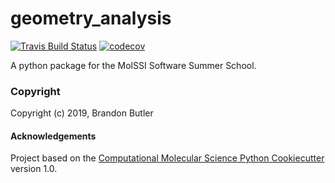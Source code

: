 geometry_analysis
==============================
[//]: # (Badges)
[![Travis Build Status](https://travis-ci.org/REPLACE_WITH_OWNER_ACCOUNT/geometry_analysis.png)](https://travis-ci.org/REPLACE_WITH_OWNER_ACCOUNT/geometry_analysis)
[![codecov](https://codecov.io/gh/REPLACE_WITH_OWNER_ACCOUNT/geometry_analysis/branch/master/graph/badge.svg)](https://codecov.io/gh/REPLACE_WITH_OWNER_ACCOUNT/geometry_analysis/branch/master)

A python package for the MolSSI Software Summer School.

### Copyright

Copyright (c) 2019, Brandon Butler


#### Acknowledgements
 
Project based on the 
[Computational Molecular Science Python Cookiecutter](https://github.com/molssi/cookiecutter-cms) version 1.0.

